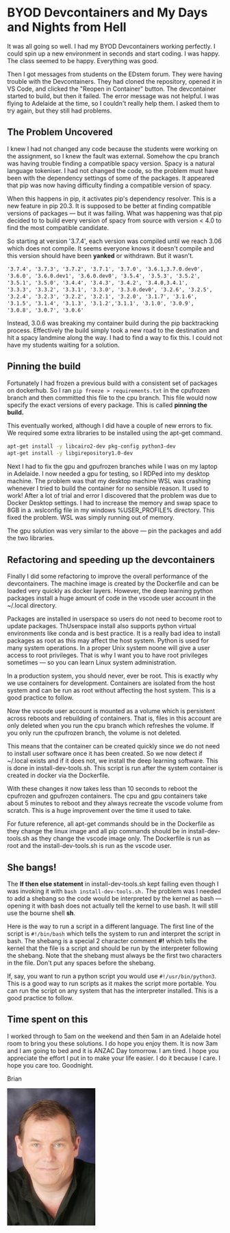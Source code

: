 # BYOD Devcontainers and My Days and Nights from Hell

It was all going so well. I had my BYOD Devcontainers working perfectly. I could spin up a new environment in seconds and start coding. I was happy. The class seemed to be happy. Everything was good.

Then I got messages from students on the EDstem forum. They were having trouble with the Devcontainers. They had cloned the repository, opened it in VS Code, and clicked the "Reopen in Container" button. The devcontainer started to build, but then it failed. The error message was not helpful. I was flying to Adelaide at the time, so I couldn't really help them. I asked them to try again, but they still had problems.

## The Problem Uncovered

I knew I had not changed any code because the students were working on the assignment, so I knew the fault was external. Somehow the cpu branch was having trouble finding a compatible spacy version. Spacy is a natural language tokeniser. I had not changed the code, so the problem must have been with the dependency settings of some of the packages. It appeared that pip was now having difficulty finding a compatible version of spacy.  

When this happens in pip, it activates pip's dependency resolver. This is a new feature in pip 20.3. It is supposed to be better at finding compatible versions of packages &mdash; but it was failing.  What was happening was that pip decided to to build every version of spacy from source with version < 4.0 to find the most compatible candidate. 

So starting at version '3.7.4', each version was compiled until we reach 3.06 which does not compile. It seems everyone knows it doesn't compile and this version should have been **yanked** or withdrawn.  But it wasn't.  

```console
'3.7.4', '3.7.3', '3.7.2', '3.7.1', '3.7.0', '3.6.1,3.7.0.dev0', 
'3.6.0', '3.6.0.dev1', '3.6.0.dev0', '3.5.4', '3.5.3', '3.5.2',
'3.5.1', '3.5.0', '3.4.4', '3.4.3', '3.4.2', '3.4.0,3.4.1',
'3.3.3', '3.3.2', '3.3.1', '3.3.0', '3.3.0.dev0', '3.2.6', '3.2.5',
'3.2.4', '3.2.3', '3.2.2', '3.2.1', '3.2.0', '3.1.7', '3.1.6',
'3.1.5', '3.1.4', '3.1.3', '3.1.2','3.1.1', '3.1.0', '3.0.9',
'3.0.8', '3.0.7', '3.0.6'
 ```

Instead, 3.0.6 was breaking my container build during the pip backtracking process. Effectively the build simply took a new road to the destination and hit a spacy landmine along the way. I had to find a way to fix this. I could not have my students waiting for a solution. 

## Pinning the build

Fortunately I had frozen a previous build with a consistent set of packages on dockerhub.  So I ran `pip freeze > requirements.txt` in the cpufrozen branch and then committed this file to the cpu branch. This file would now specify the exact versions of every package. This is called **pinning the build.** 

This eventually worked, although I did have a couple of new errors to fix.  We required some extra libraries to be installed using the apt-get command. 

```bash
apt-get install -y libcairo2-dev pkg-config python3-dev
apt-get install -y libgirepository1.0-dev
```

Next I had to fix the gpu and gpufrozen branches while I was on my laptop in Adelaide. I now needed a gpu for testing, so I RDPed into my desktop machine.  The problem was that my desktop machine WSL was crashing whenever I tried to build the container for no sensible reason.  It used to work!  After a lot of trial and error I discovered that the problem was due to Docker Desktop settings.  I had to increase the memory and swap space to 8GB in a .wslconfig file in my windows %USER_PROFILE% directory.  This fixed the problem.  WSL was simply running out of memory.

The gpu solution was very similar to the above &mdash; pin the packages and add the two libraries. 

## Refactoring and speeding up the devcontainers

Finally I did some refactoring to improve the overall performance of the devcontainers. The machine image is created by the Dockerfile and can be loaded very quickly as docker layers.  However, the deep learning python packages install a huge amount of code in the vscode user account in the ~/.local directory. 

Packages are installed in userspace so users do not need to become root to update packages.  ThUserspace install also supports python virtual environments like conda and is best practice. It is a really bad idea to install packages as root as this may affect the host system. Python is used for many system operations. In a proper Unix system noone will give a user access to root privileges.  That is why I want you to have root privileges sometimes &mdash; so you can learn Linux system administration. 

In a production system, you should never, ever be root.  This is exactly why we use containers for development.  Containers are isolated from the host system and can be run as root without affecting the host system.  This is a good practice to follow.

Now the vscode user account is mounted as a volume which is persistent across reboots and rebuilding of containers. That is, files in this account are only deleted when you run the cpu branch which refreshes the volume.  If you only run the cpufrozen branch, the volume is not deleted.  

This means that the container can be created quickly since we do not need to install user software once it has been created.  So we now detect if ~/.local exists and if it does not, we install the deep learning software.  This is done in install-dev-tools.sh. This script is run after the system container is created in docker via the Dockerfile.

With these changes it now takes less than 10 seconds to reboot the cpufrozen and gpufrozen containers.  The cpu and gpu containers take about 5 minutes to reboot and they always recreate the vscode volume from scratch.  This is a huge improvement over the time it used to take.

For future reference, all apt-get commands should be in the Dockerfile as they change the linux image and all pip commands should be in install-dev-tools.sh as they change the vscode image only.  The Dockerfile is run as root and the install-dev-tools.sh is run as the vscode user.  

## She bangs!

The **If then else statement** in install-dev-tools.sh kept failing even though I was invoking it with `bash install-dev-tools.sh.`  The problem was I needed to add a shebang so the code would be interpreted by the kernel as bash &mdash; opening it with bash does not actually tell the kernel to use bash. It will still use the bourne shell **sh**.  

Here is the way to run a script in a different language.  The first line of the script is `#!/bin/bash` which tells the system to run and interpret the script in bash. The shebang is a special 2 character comment **#!** which tells the kernel that the file is a script and should be run by the interpreter following the shebang.  Note that the shebang must always be the first two characters in the file. Don't put any spaces before the shebang.

If, say, you want to run a python script you would use `#!/usr/bin/python3`.  This is a good way to run scripts as it makes the script more portable.  You can run the script on any system that has the interpreter installed.  This is a good practice to follow.

## Time spent on this

I worked through to 5am on the weekend and then 5am in an Adelaide hotel room to bring you these solutions. I do hope you enjoy them.
It is now 3am and I am going to bed and it is ANZAC Day tomorrow.   I am tired.  I hope you appreciate the effort I put in to make your life easier.  I do it because I care.  I hope you care too.  Goodnight.

Brian

![Lovell Portrait](/images/Lovell_portrait_small.jpg "Brian Lovell")

<!-- Put Javascript here! -->

<script src="/assets/scripts/copyCode.js" async> </script>


